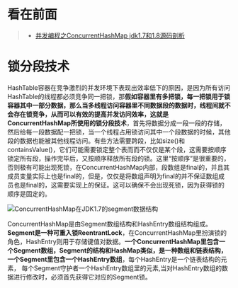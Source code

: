 看在前面
====

> * <a href="https://blog.csdn.net/lzhcoder/article/details/86447045#3.1.1%E9%94%81%E5%88%86%E6%AE%B5%E6%8A%80%E6%9C%AF">并发编程之ConcurrentHashMap jdk1.7和1.8源码剖析</a>

锁分段技术
====

HashTable容器在竞争激烈的并发环境下表现出效率低下的原因，是因为所有访问HashTable的线程都必须竞争同一把锁，那**假如容器里有多把锁，每一把锁用于锁容器其中一部分数据，那么当多线程访问容器里不同数据段的数据时，线程间就不会存在锁竞争，从而可以有效的提高并发访问效率，这就是ConcurrentHashMap所使用的锁分段技术**，首先将数据分成一段一段的存储，然后给每一段数据配一把锁，当一个线程占用锁访问其中一个段数据的时候，其他段的数据也能被其他线程访问。有些方法需要跨段，比如size()和containsValue()，它们可能需要锁定整个表而而不仅仅是某个段，这需要按顺序锁定所有段，操作完毕后，又按顺序释放所有段的锁。这里“按顺序”是很重要的，否则极有可能出现死锁，在ConcurrentHashMap内部，段数组是final的，并且其成员变量实际上也是final的，但是，仅仅是将数组声明为final的并不保证数组成员也是final的，这需要实现上的保证。这可以确保不会出现死锁，因为获得锁的顺序是固定的。

![ConcurrentHashMap在JDK1.7的segment数据结构](https://github.com/DemoTransfer/LearningRecord/blob/master/java/interview/picture/ConcurrentHashMap%E5%9C%A8JDK1.7%E7%9A%84segment%E6%95%B0%E6%8D%AE%E7%BB%93%E6%9E%84.png)

ConcurrentHashMap是由Segment数组结构和HashEntry数组结构组成。**Segment是一种可重入锁ReentrantLock**，在ConcurrentHashMap里扮演锁的角色，HashEntry则用于存储键值对数据。**一个ConcurrentHashMap里包含一个Segment数组，Segment的结构和HashMap类似，是一种数组和链表结构， 一个Segment里包含一个HashEntry数组**，每个HashEntry是一个链表结构的元素， 每个Segment守护者一个HashEntry数组里的元素,当对HashEntry数组的数据进行修改时，必须首先获得它对应的Segment锁。
